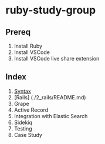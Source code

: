 # ruby-study-group

## Prereq
1. Install Ruby 
2. Install VSCode 
3. Install VSCode live share extension

## Index
1. [Syntax](./1_syntax/README.md) 
2. [Rails] (./2_rails/README.md)
3. Grape 
4. Active Record
5. Integration with Elastic Search
6. Sidekiq
7. Testing 
8. Case Study 
